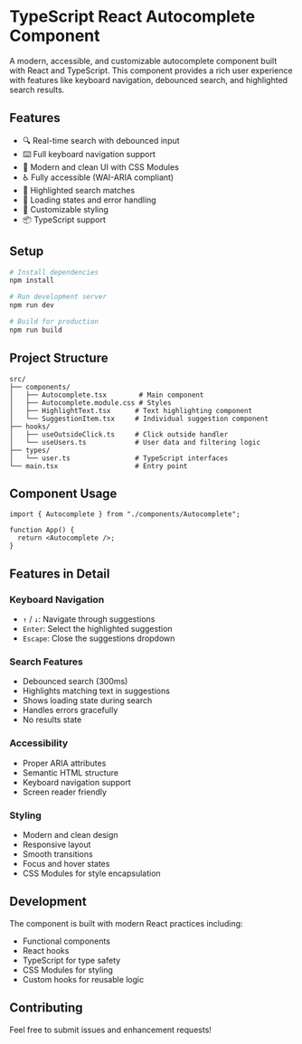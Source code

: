 # TypeScript React Autocomplete Component

A modern, accessible, and customizable autocomplete component built with React and TypeScript. This component provides a rich user experience with features like keyboard navigation, debounced search, and highlighted search results.

## Features

- 🔍 Real-time search with debounced input
- ⌨️ Full keyboard navigation support
- 💅 Modern and clean UI with CSS Modules
- ♿ Fully accessible (WAI-ARIA compliant)
- 🎯 Highlighted search matches
- 🔄 Loading states and error handling
- 🎨 Customizable styling
- 📦 TypeScript support

## Setup

```bash
# Install dependencies
npm install

# Run development server
npm run dev

# Build for production
npm run build
```

## Project Structure

```
src/
├── components/
│   ├── Autocomplete.tsx        # Main component
│   ├── Autocomplete.module.css # Styles
│   ├── HighlightText.tsx      # Text highlighting component
│   └── SuggestionItem.tsx     # Individual suggestion component
├── hooks/
│   ├── useOutsideClick.ts     # Click outside handler
│   └── useUsers.ts            # User data and filtering logic
├── types/
│   └── user.ts                # TypeScript interfaces
└── main.tsx                   # Entry point
```

## Component Usage

```tsx
import { Autocomplete } from "./components/Autocomplete";

function App() {
  return <Autocomplete />;
}
```

## Features in Detail

### Keyboard Navigation

- `↑` / `↓`: Navigate through suggestions
- `Enter`: Select the highlighted suggestion
- `Escape`: Close the suggestions dropdown

### Search Features

- Debounced search (300ms)
- Highlights matching text in suggestions
- Shows loading state during search
- Handles errors gracefully
- No results state

### Accessibility

- Proper ARIA attributes
- Semantic HTML structure
- Keyboard navigation support
- Screen reader friendly

### Styling

- Modern and clean design
- Responsive layout
- Smooth transitions
- Focus and hover states
- CSS Modules for style encapsulation

## Development

The component is built with modern React practices including:

- Functional components
- React hooks
- TypeScript for type safety
- CSS Modules for styling
- Custom hooks for reusable logic

## Contributing

Feel free to submit issues and enhancement requests!

